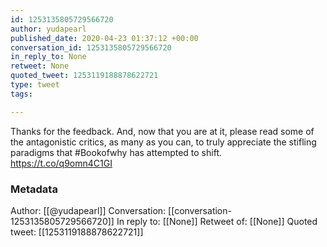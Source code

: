 ```yaml
---
id: 1253135805729566720
author: yudapearl
published_date: 2020-04-23 01:37:12 +00:00
conversation_id: 1253135805729566720
in_reply_to: None
retweet: None
quoted_tweet: 1253119188878622721
type: tweet
tags:

---
```


Thanks for the feedback. And, now that you are at it, please read some of the antagonistic critics, as many as you can, to truly appreciate the stifling paradigms that #Bookofwhy has attempted to shift. https://t.co/q9omn4C1GI

### Metadata

Author: [[@yudapearl]]
Conversation: [[conversation-1253135805729566720]]
In reply to: [[None]]
Retweet of: [[None]]
Quoted tweet: [[1253119188878622721]]

